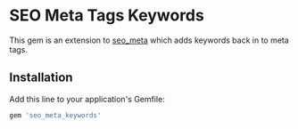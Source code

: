 # SEO Meta Tags Keywords

This gem is an extension to [seo_meta](https://github.com/parndt/seo_meta) which
adds keywords back in to meta tags.


## Installation

Add this line to your application's Gemfile:

```ruby
gem 'seo_meta_keywords'
```
